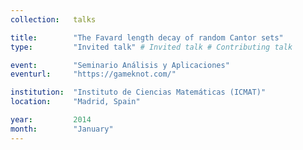 ```yaml
---
collection:   talks

title:        "The Favard length decay of random Cantor sets"
type:         "Invited talk" # Invited talk # Contributing talk

event:        "Seminario Análisis y Aplicaciones"
eventurl:     "https://gameknot.com/"

institution:  "Instituto de Ciencias Matemáticas (ICMAT)"
location:     "Madrid, Spain"

year:         2014
month:        "January"
---
```

